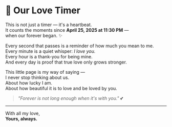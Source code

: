 # 💖 Our Love Timer

This is not just a timer — it's a heartbeat.  
It counts the moments since **April 25, 2025 at 11:30 PM** —  
when our forever began. ✨

Every second that passes is a reminder of how much you mean to me.  
Every minute is a quiet whisper: _I love you._  
Every hour is a thank-you for being mine.  
And every day is proof that true love only grows stronger.

This little page is my way of saying —  
I never stop thinking about us.  
About how lucky I am.  
About how beautiful it is to love and be loved by you.

> _"Forever is not long enough when it's with you."_ 💕

---

With all my love,  
**Yours, always.**